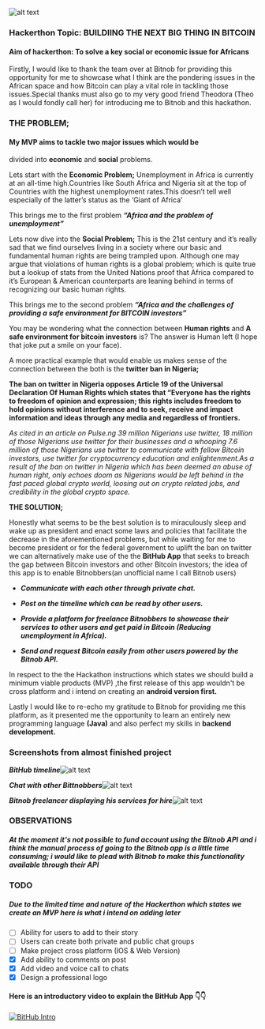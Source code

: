 ![alt text](https://blog.bitnob.com/content/images/2021/10/FE840F51-874D-4252-8439-D65ED12C5214.jpeg)

### Hackerthon Topic: BUILDIING THE NEXT BIG THING IN BITCOIN

#### Aim of hackerthon: To solve a key social or economic issue for Africans

Firstly, I would like to thank the team over at Bitnob for 
providing this opportunity for me to showcase what I think are 
the pondering issues in the African space and how Bitcoin can 
play a vital role in tackling those issues.Special thanks must also 
go to my very good friend Theodora (Theo as I would fondly call 
her) for introducing me to Bitnob and this hackathon.


### THE PROBLEM;

#### My MVP aims to tackle two major issues which would be 
divided into **economic** and **social** problems.

Lets start with the **Economic Problem;**
 Unemployment in Africa is currently at an all-time 
high.Countries like South Africa and Nigeria sit at the top of
Countries with the highest unemployment rates.This doesn’t 
tell well especially of the latter’s status as the ‘Giant of Africa’ 

This brings me to the first problem ***“Africa and the problem of 
unemployment”***

Lets now dive into the **Social Problem;**
 This is the 21st century and it’s really sad that we find 
ourselves living in a society where our basic and fundamental 
human rights are being trampled upon. Although one may 
argue that violations of human rights is a global problem; which 
is quite true but a lookup of stats from the United Nations 
proof that Africa compared to it’s European & American 
counterparts are leaning behind in terms of recognizing our 
basic human rights.

This brings me to the second problem ***“Africa and the 
challenges of providing a safe environment for BITCOIN 
investors”***

You may be wondering what the connection between **Human 
rights** and **A safe environment for bitcoin investors** is? The 
answer is Human left (I hope that joke put a smile on your face).

A more practical example that would enable us makes sense of 
the connection between the both is the **twitter ban in Nigeria;**

**The ban on twitter in Nigeria opposes Article 19 of the 
Universal Declaration Of Human Rights which states that 
“Everyone has the rights to freedom of opinion and 
expression; this rights includes freedom to hold opinions 
without interference and to seek, receive and impact 
information and ideas through any media and regardless of 
frontiers.**

*As cited in an article on Pulse.ng 39 million Nigerians use twitter, 
18 million of those Nigerians use twitter for their businesses and 
a whooping 7.6 million of those Nigerians use twitter to 
communicate with fellow Bitcoin investors, use twitter for 
cryptocurrency education and enlightenment.As a result of the 
ban on twitter in Nigeria which has been deemed an abuse of human right, only echoes doom as Nigerians would be left 
behind in the fast paced global crypto world, loosing out on 
crypto related jobs, and credibility in the global crypto space.*

**THE SOLUTION;**

Honestly what seems to be the best solution is to miraculously 
sleep and wake up as president and enact some laws and 
policies that facilitate the decrease in the aforementioned 
problems, but while waiting for me to become president or for 
the federal government to uplift the ban on twitter we can 
alternatively make use of the the **BitHub App** that seeks to 
breach the gap between Bitcoin investors and other Bitcoin 
investors; the idea of this app is to enable Bitnobbers(an
unofficial name I call Bitnob users) 

- ***Communicate with each other through private chat.***

- ***Post on the timeline which can be read by other users.***

- ***Provide a platform for freelance Bitnobbers to showcase 
their services to other users and get paid in Bitcoin
(Reducing unemployment in Africa).***

- ***Send and request Bitcoin easily from other users powered 
by the Bitnob API.***

In respect to the the Hackathon instructions which states we 
should build a minimum viable products (MVP) ,the first release 
of this app wouldn't be cross platform and i intend on creating 
an **android version first.**

Lastly I would like to re-echo my gratitude to Bitnob for 
providing me this platform, as it presented me the opportunity to learn an entirely new programming language **(Java)** and also
perfect my skills in **backend development.**

### Screenshots from almost finished project

***BitHub timeline***![alt text](https://i.ibb.co/DYbdqHv/Screenshot-20211024-152530.png)

***Chat with other Bittnobbers***![alt text](https://i.ibb.co/JcqPWtg/Screenshot-20211024-152543.png)

***Bitnob freelancer displaying his services for hire***![alt text](https://i.ibb.co/kDZgmKR/Screenshot-20211024-152512.png)

### OBSERVATIONS
##### At the moment it's not possible to fund account using the Bitnob API and i think the manual process of going to the Bitnob app is a little time consuming; i would like to plead with Bitnob to make this functionality available through their API

### TODO 
##### Due to the limited time and nature of the Hackerthon which states we create an MVP here is what i intend on adding later
- [ ] Ability for users to add to their story
- [ ] Users can create both private and public chat groups
- [ ] Make project cross platform (IOS & Web Version)
- [x] Add ability to comments on post
- [x] Add video and voice call to chats
- [x] Design a professional logo

#### Here is an introductory video to explain the BitHub App 👇👇
[![BitHub Intro](https://i.ibb.co/hRjV4PT/Screenshot-20211113-105107.png)](https://youtu.be/qGRDNem-AS4 "BitHub intro")
